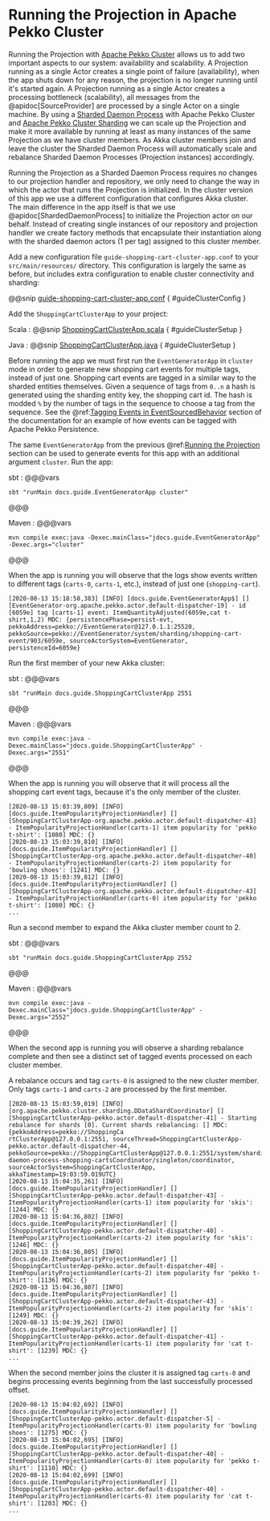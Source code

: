 # Running the Projection in Apache Pekko Cluster

Running the Projection with [Apache Pekko Cluster](https://pekko.apache.org/docs/pekko/current/typed/cluster.html) allows us to add two important aspects to our system: availability and scalability.
A Projection running as a single Actor creates a single point of failure (availability), when the app shuts down for any reason, the projection is no longer running until it's started again.
A Projection running as a single Actor creates a processing bottleneck (scalability), all messages from the @apidoc[SourceProvider] are processed by a single Actor on a single machine.
By using a [Sharded Daemon Process](https://pekko.apache.org/docs/pekko/current/typed/cluster-sharded-daemon-process.html#sharded-daemon-process) with Apache Pekko Cluster and [Apache Pekko Cluster Sharding](https://pekko.apache.org/docs/pekko/current/typed/cluster-sharding.html) we can scale up the Projection and make it more available by running at least as many instances of the same Projection as we have cluster members.
As Akka cluster members join and leave the cluster the Sharded Daemon Process will automatically scale and rebalance Sharded Daemon Processes (Projection instances) accordingly.

Running the Projection as a Sharded Daemon Process requires no changes to our projection handler and repository, we only need to change the way in which the actor that runs the Projection is initialized.
In the cluster version of this app we use a different configuration that configures Akka cluster.
The main difference in the app itself is that we use @apidoc[ShardedDaemonProcess] to initialize the Projection actor on our behalf.
Instead of creating single instances of our repository and projection handler we create factory methods that encapsulate their instantiation along with the sharded daemon actors (1 per tag) assigned to this cluster member.

Add a new configuration file `guide-shopping-cart-cluster-app.conf` to your `src/main/resources/` directory.
This configuration is largely the same as before, but includes extra configuration to enable cluster connectivity and sharding:

@@snip [guide-shopping-cart-cluster-app.conf](/examples/src/test/resources/guide-shopping-cart-cluster-app.conf) { #guideClusterConfig }

Add the `ShoppingCartClusterApp` to your project:

Scala
:  @@snip [ShoppingCartClusterApp.scala](/examples/src/test/scala/docs/guide/ShoppingCartClusterApp.scala) { #guideClusterSetup }

Java
:  @@snip [ShoppingCartClusterApp.java](/examples/src/test/java/jdocs/guide/ShoppingCartClusterApp.java) { #guideClusterSetup }
    
Before running the app we must first run the `EventGeneratorApp` in `cluster` mode in order to generate new shopping cart events for multiple tags, instead of just one.
Shopping cart events are tagged in a similar way to the sharded entities themselves.
Given a sequence of tags from `0..n` a hash is generated using the sharding entity key, the shopping cart id.
The hash is modded `%` by the number of tags in the sequence to choose a tag from the sequence.
See the @ref:[Tagging Events in EventSourcedBehavior](../running.md#tagging-events-in-eventsourcedbehavior) section of the documentation for an example of how events can be tagged with Apache Pekko Persistence.

The same `EventGeneratorApp` from the previous @ref:[Running the Projection](running.md) section can be used to generate events for this app with an additional argument `cluster`.
Run the app:

<!-- run from repo:
sbt "examples/test:runMain docs.guide.EventGeneratorApp cluster"
sbt "examples/test:runMain jdocs.guide.EventGeneratorApp cluster"
-->

sbt
:   @@@vars
```
sbt "runMain docs.guide.EventGeneratorApp cluster"
```
@@@

Maven
:   @@@vars
```
mvn compile exec:java -Dexec.mainClass="jdocs.guide.EventGeneratorApp" -Dexec.args="cluster"
```
@@@

When the app is running you will observe that the logs show events written to different tags (`carts-0`, `carts-1`, etc.), instead of just one (`shopping-cart`).

```
[2020-08-13 15:18:58,383] [INFO] [docs.guide.EventGeneratorApp$] [] [EventGenerator-org.apache.pekko.actor.default-dispatcher-19] - id [6059e] tag [carts-1] event: ItemQuantityAdjusted(6059e,cat t-shirt,1,2) MDC: {persistencePhase=persist-evt, pekkoAddress=pekko://EventGenerator@127.0.1.1:25520, pekkoSource=pekko://EventGenerator/system/sharding/shopping-cart-event/903/6059e, sourceActorSystem=EventGenerator, persistenceId=6059e}
```

Run the first member of your new Akka cluster:

<!-- run from repo:
sbt "examples/test:runMain docs.guide.ShoppingCartClusterApp 2551"
sbt "examples/test:runMain jdocs.guide.ShoppingCartClusterApp 2551"
-->

sbt
:   @@@vars
```
sbt "runMain docs.guide.ShoppingCartClusterApp 2551
```
@@@

Maven
:   @@@vars
```
mvn compile exec:java -Dexec.mainClass="jdocs.guide.ShoppingCartClusterApp" -Dexec.args="2551"
```
@@@

When the app is running you will observe that it will process all the shopping cart event tags, because it's the only member of the cluster.

```
[2020-08-13 15:03:39,809] [INFO] [docs.guide.ItemPopularityProjectionHandler] [] [ShoppingCartClusterApp-org.apache.pekko.actor.default-dispatcher-43] - ItemPopularityProjectionHandler(carts-1) item popularity for 'pekko t-shirt': [1080] MDC: {}   
[2020-08-13 15:03:39,810] [INFO] [docs.guide.ItemPopularityProjectionHandler] [] [ShoppingCartClusterApp-org.apache.pekko.actor.default-dispatcher-40] - ItemPopularityProjectionHandler(carts-2) item popularity for 'bowling shoes': [1241] MDC: {}  
[2020-08-13 15:03:39,812] [INFO] [docs.guide.ItemPopularityProjectionHandler] [] [ShoppingCartClusterApp-org.apache.pekko.actor.default-dispatcher-43] - ItemPopularityProjectionHandler(carts-0) item popularity for 'pekko t-shirt': [1080] MDC: {}
...
```

Run a second member to expand the Akka cluster member count to 2.

<!-- run from repo:
sbt "examples/test:runMain docs.guide.ShoppingCartClusterApp 2552"
sbt "examples/test:runMain jdocs.guide.ShoppingCartClusterApp 2552"
-->

sbt
:   @@@vars
```
sbt "runMain docs.guide.ShoppingCartClusterApp 2552
```
@@@

Maven
:   @@@vars
```
mvn compile exec:java -Dexec.mainClass="jdocs.guide.ShoppingCartClusterApp" -Dexec.args="2552"
```
@@@

When the second app is running you will observe a sharding rebalance complete and then see a distinct set of tagged events processed on each cluster member.

A rebalance occurs and tag `carts-0` is assigned to the new cluster member. 
Only tags `carts-1` and `carts-2` are processed by the first member.

```
[2020-08-13 15:03:59,019] [INFO] [org.apache.pekko.cluster.sharding.DDataShardCoordinator] [] [ShoppingCartClusterApp-pekko.actor.default-dispatcher-41] - Starting rebalance for shards [0]. Current shards rebalancing: [] MDC: {pekkoAddress=pekko://ShoppingCa
rtClusterApp@127.0.0.1:2551, sourceThread=ShoppingCartClusterApp-pekko.actor.default-dispatcher-44, pekkoSource=pekko://ShoppingCartClusterApp@127.0.0.1:2551/system/sharding/sharded-daemon-process-shopping-cartsCoordinator/singleton/coordinator, 
sourceActorSystem=ShoppingCartClusterApp, akkaTimestamp=19:03:59.019UTC}                                                                                                                                                                           
[2020-08-13 15:04:35,261] [INFO] [docs.guide.ItemPopularityProjectionHandler] [] [ShoppingCartClusterApp-pekko.actor.default-dispatcher-43] - ItemPopularityProjectionHandler(carts-1) item popularity for 'skis': [1244] MDC: {}           
[2020-08-13 15:04:36,802] [INFO] [docs.guide.ItemPopularityProjectionHandler] [] [ShoppingCartClusterApp-pekko.actor.default-dispatcher-40] - ItemPopularityProjectionHandler(carts-2) item popularity for 'skis': [1246] MDC: {}           
[2020-08-13 15:04:36,805] [INFO] [docs.guide.ItemPopularityProjectionHandler] [] [ShoppingCartClusterApp-pekko.actor.default-dispatcher-40] - ItemPopularityProjectionHandler(carts-2) item popularity for 'pekko t-shirt': [1136] MDC: {}   
[2020-08-13 15:04:36,807] [INFO] [docs.guide.ItemPopularityProjectionHandler] [] [ShoppingCartClusterApp-pekko.actor.default-dispatcher-43] - ItemPopularityProjectionHandler(carts-2) item popularity for 'skis': [1249] MDC: {}           
[2020-08-13 15:04:39,262] [INFO] [docs.guide.ItemPopularityProjectionHandler] [] [ShoppingCartClusterApp-pekko.actor.default-dispatcher-41] - ItemPopularityProjectionHandler(carts-1) item popularity for 'cat t-shirt': [1239] MDC: {}                  
...
```

When the second member joins the cluster it is assigned tag `carts-0` and begins processing events beginning from the last successfully processed offset.

```
[2020-08-13 15:04:02,692] [INFO] [docs.guide.ItemPopularityProjectionHandler] [] [ShoppingCartClusterApp-pekko.actor.default-dispatcher-5] - ItemPopularityProjectionHandler(carts-0) item popularity for 'bowling shoes': [1275] MDC: {}   
[2020-08-13 15:04:02,695] [INFO] [docs.guide.ItemPopularityProjectionHandler] [] [ShoppingCartClusterApp-pekko.actor.default-dispatcher-40] - ItemPopularityProjectionHandler(carts-0) item popularity for 'pekko t-shirt': [1110] MDC: {}   
[2020-08-13 15:04:02,699] [INFO] [docs.guide.ItemPopularityProjectionHandler] [] [ShoppingCartClusterApp-pekko.actor.default-dispatcher-40] - ItemPopularityProjectionHandler(carts-0) item popularity for 'cat t-shirt': [1203] MDC: {}
...
```
